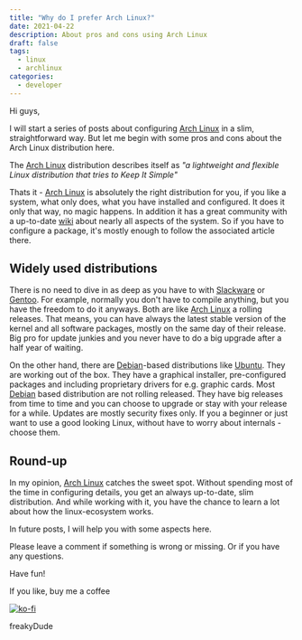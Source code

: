 ```yaml
---
title: "Why do I prefer Arch Linux?"
date: 2021-04-22
description: About pros and cons using Arch Linux
draft: false
tags:
  - linux
  - archlinux
categories:
  - developer
---
```


Hi guys,

I will start a series of posts about configuring [Arch Linux](https://archlinux.org/) in a slim, straightforward way. But let me begin with some pros and cons about the Arch Linux distribution here.

The [Arch Linux](https://archlinux.org/) distribution describes itself as _"a lightweight and flexible Linux distribution that tries to Keep It Simple"_

Thats it - [Arch Linux](https://archlinux.org/) is absolutely the right distribution for you, if you like a system, what only does, what you have installed and configured. It does it only that way, no magic happens. In addition it has a great community with a up-to-date [wiki](https://wiki.archlinux.org/) about nearly all aspects of the system. So if you have to configure a package, it's mostly enough to follow the associated article there.

## Widely used distributions

There is no need to dive in as deep as you have to with [Slackware](http://www.slackware.com/) or [Gentoo](https://www.gentoo.org/). For example, normally you don't have to compile anything, but you have the freedom to do it anyways. Both are like [Arch Linux](https://archlinux.org/) a rolling releases. That means, you can have always the latest stable version of the kernel and all software packages, mostly on the same day of their release. Big pro for update junkies and you never have to do a big upgrade after a half year of waiting.

On the other hand, there are [Debian](https://www.debian.org/)-based distributions like [Ubuntu](https://ubuntu.com/). They are working out of the box. They have a graphical installer, pre-configured packages and including proprietary drivers for e.g. graphic cards. Most [Debian](https://www.debian.org/) based distribution are not rolling released. They have big releases from time to time and you can choose to upgrade or stay with your release for a while. Updates are mostly security fixes only. If you a beginner or just want to use a good looking Linux, without have to worry about internals - choose them.

## Round-up

In my opinion, [Arch Linux](https://archlinux.org/) catches the sweet spot. Without spending most of the time in configuring details, you get an always up-to-date, slim distribution. And while working with it, you have the chance to learn a lot about how the linux-ecosystem works.

In future posts, I will help you with some aspects here.

Please leave a comment if something is wrong or missing. Or if you have any questions.

Have fun!

If you like, buy me a coffee

[![ko-fi](https://ko-fi.com/img/githubbutton_sm.svg)](https://ko-fi.com/F2F7GC8PC)

freakyDude

